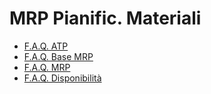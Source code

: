 # MRP Pianific. Materiali
- [F.A.Q. ATP](Sorgenti/FAQ/M5ATPR_FAQ.md)
- [F.A.Q. Base MRP](Sorgenti/FAQ/M5BASE_FAQ.md)
- [F.A.Q. MRP](Sorgenti/FAQ/M5CMRP_FAQ.md)
- [F.A.Q. Disponibilità](Sorgenti/FAQ/M5DISP_FAQ.md)
